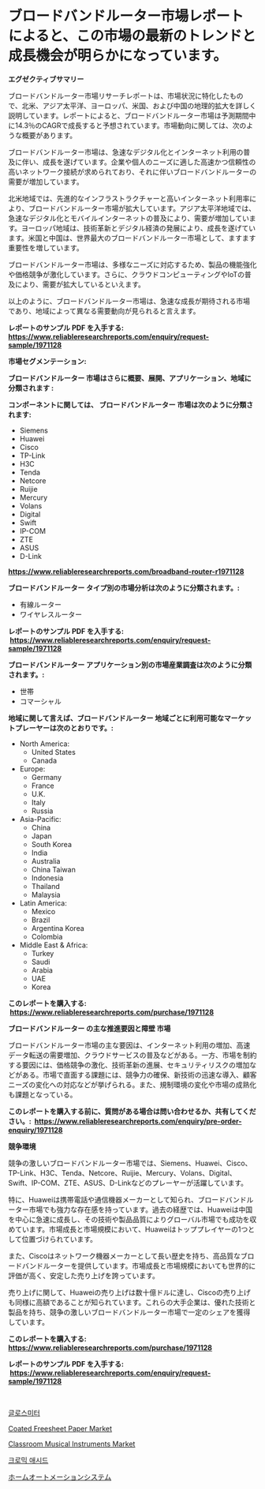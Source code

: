 <p><h1>ブロードバンドルーター市場レポートによると、この市場の最新のトレンドと成長機会が明らかになっています。</h1></p><p><strong>エグゼクティブサマリー</strong></p>
<p><p>ブロードバンドルーター市場リサーチレポートは、市場状況に特化したもので、北米、アジア太平洋、ヨーロッパ、米国、および中国の地理的拡大を詳しく説明しています。レポートによると、ブロードバンドルーター市場は予測期間中に14.3％のCAGRで成長すると予想されています。市場動向に関しては、次のような概要があります。</p><p>ブロードバンドルーター市場は、急速なデジタル化とインターネット利用の普及に伴い、成長を遂げています。企業や個人のニーズに適した高速かつ信頼性の高いネットワーク接続が求められており、それに伴いブロードバンドルーターの需要が増加しています。</p><p>北米地域では、先進的なインフラストラクチャーと高いインターネット利用率により、ブロードバンドルーター市場が拡大しています。アジア太平洋地域では、急速なデジタル化とモバイルインターネットの普及により、需要が増加しています。ヨーロッパ地域は、技術革新とデジタル経済の発展により、成長を遂げています。米国と中国は、世界最大のブロードバンドルーター市場として、ますます重要性を増しています。</p><p>ブロードバンドルーター市場は、多様なニーズに対応するため、製品の機能強化や価格競争が激化しています。さらに、クラウドコンピューティングやIoTの普及により、需要が拡大しているといえます。</p><p>以上のように、ブロードバンドルーター市場は、急速な成長が期待される市場であり、地域によって異なる需要動向が見られると言えます。</p></p>
<p><strong>レポートのサンプル PDF を入手する: <a href="https://www.reliableresearchreports.com/enquiry/request-sample/1971128">https://www.reliableresearchreports.com/enquiry/request-sample/1971128</a></strong></p>
<p><strong>市場セグメンテーション:</strong></p>
<p><strong> ブロードバンドルーター 市場はさらに概要、展開、アプリケーション、地域に分類されます :</strong></p>
<p><strong>コンポーネントに関しては、 ブロードバンドルーター 市場は次のように分類されます: &nbsp;</strong></p>
<p><ul><li>Siemens</li><li>Huawei</li><li>Cisco</li><li>TP-Link</li><li>H3C</li><li>Tenda</li><li>Netcore</li><li>Ruijie</li><li>Mercury</li><li>Volans</li><li>Digital</li><li>Swift</li><li>IP-COM</li><li>ZTE</li><li>ASUS</li><li>D-Link</li></ul></p>
<p><strong><a href="https://www.reliableresearchreports.com/broadband-router-r1971128">https://www.reliableresearchreports.com/broadband-router-r1971128</a></strong></p>
<p><strong> ブロードバンドルーター タイプ別の市場分析は次のように分類されます。:</strong></p>
<p><ul><li>有線ルーター</li><li>ワイヤレスルーター</li></ul></p>
<p><strong>レポートのサンプル PDF を入手する: &nbsp;<a href="https://www.reliableresearchreports.com/enquiry/request-sample/1971128">https://www.reliableresearchreports.com/enquiry/request-sample/1971128</a></strong></p>
<p><strong> ブロードバンドルーター アプリケーション別の市場産業調査は次のように分類されます。:</strong></p>
<p><ul><li>世帯</li><li>コマーシャル</li></ul></p>
<p><strong>地域に関して言えば、ブロードバンドルーター 地域ごとに利用可能なマーケットプレーヤーは次のとおりです。:</strong></p>
<p><ul>
    <li>
        North America:
        <ul>
            <li>United States</li>
            <li>Canada</li>
        </ul>
    </li>
    <li>
        Europe:
        <ul>
            <li>Germany</li>
            <li>France</li>
            <li>U.K.</li>
            <li>Italy</li>
            <li>Russia</li>
        </ul>
    </li>
    <li>
        Asia-Pacific:
        <ul>
            <li>China</li>
            <li>Japan</li>
            <li>South Korea</li>
            <li>India</li>
            <li>Australia</li>
            <li>China Taiwan</li>
            <li>Indonesia</li>
            <li>Thailand</li>
            <li>Malaysia</li>
        </ul>
    </li>
    <li>
        Latin America:
        <ul>
            <li>Mexico</li>
            <li>Brazil</li>
            <li>Argentina Korea</li>
            <li>Colombia</li>
        </ul>
    </li>
    <li>
        Middle East & Africa:
        <ul>
            <li>Turkey</li>
            <li>Saudi</li>
            <li>Arabia</li>
            <li>UAE</li>
            <li>Korea</li>
        </ul>
    </li>
    </ul></p>
<p><strong>このレポートを購入する: &nbsp;<a href="https://www.reliableresearchreports.com/purchase/1971128">https://www.reliableresearchreports.com/purchase/1971128</a></strong></p>
<p><strong>ブロードバンドルーター の主な推進要因と障壁 市場</strong></p>
<p><p>ブロードバンドルーター市場の主な要因は、インターネット利用の増加、高速データ転送の需要増加、クラウドサービスの普及などがある。一方、市場を制約する要因には、価格競争の激化、技術革新の進展、セキュリティリスクの増加などがある。市場で直面する課題には、競争力の確保、新技術の迅速な導入、顧客ニーズの変化への対応などが挙げられる。また、規制環境の変化や市場の成熟化も課題となっている。</p></p>
<p><strong>このレポートを購入する前に、質問がある場合は問い合わせるか、共有してください。:&nbsp; <a href="https://www.reliableresearchreports.com/enquiry/pre-order-enquiry/1971128">https://www.reliableresearchreports.com/enquiry/pre-order-enquiry/1971128</a></strong></p>
<p><strong>競争環境</strong></p>
<p><p>競争の激しいブロードバンドルーター市場では、Siemens、Huawei、Cisco、TP-Link、H3C、Tenda、Netcore、Ruijie、Mercury、Volans、Digital、Swift、IP-COM、ZTE、ASUS、D-Linkなどのプレーヤーが活躍しています。</p><p>特に、Huaweiは携帯電話や通信機器メーカーとして知られ、ブロードバンドルーター市場でも強力な存在感を持っています。過去の経歴では、Huaweiは中国を中心に急速に成長し、その技術や製品品質によりグローバル市場でも成功を収めています。市場成長と市場規模において、Huaweiはトッププレイヤーの1つとして位置づけられています。</p><p>また、Ciscoはネットワーク機器メーカーとして長い歴史を持ち、高品質なブロードバンドルーターを提供しています。市場成長と市場規模においても世界的に評価が高く、安定した売り上げを誇っています。</p><p>売り上げに関して、Huaweiの売り上げは数十億ドルに達し、Ciscoの売り上げも同様に高額であることが知られています。これらの大手企業は、優れた技術と製品を持ち、競争の激しいブロードバンドルーター市場で一定のシェアを獲得しています。</p></p>
<p><strong>このレポートを購入する: &nbsp; <a href="https://www.reliableresearchreports.com/purchase/1971128">https://www.reliableresearchreports.com/purchase/1971128</a></strong></p>
<p><strong>レポートのサンプル PDF を入手する: &nbsp;<a href="https://www.reliableresearchreports.com/enquiry/request-sample/1971128">https://www.reliableresearchreports.com/enquiry/request-sample/1971128</a></strong><strong></strong></p>
<p>&nbsp;</p>
<p><p><a href="https://github.com/vsoq0zknh59/Market-Research-Report-List-2/blob/main/488718061813.md">글로스미터</a></p><p><a href="https://www.linkedin.com/pulse/coated-freesheet-paper-market-size-focuses-dynamics-in-depth-jlo0f">Coated Freesheet Paper Market</a></p><p><a href="https://issuu.com/reportprime-2/docs/classroom-musical-instruments-market-size-2030.ppt">Classroom Musical Instruments Market</a></p><p><a href="https://github.com/Tristiarton768456/Market-Research-Report-List-1/blob/main/898621861814.md">크로믹 애시드</a></p><p><a href="https://github.com/bevdtkn4419963/Market-Research-Report-List-2/blob/main/380017562473.md">ホームオートメーションシステム</a></p></p>